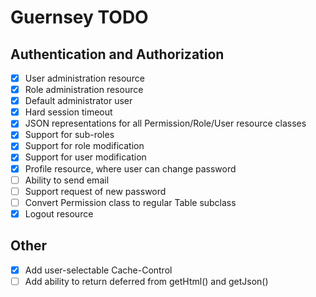 # Guernsey TODO

## Authentication and Authorization

- [x] User administration resource
- [x] Role administration resource
- [x] Default administrator user
- [x] Hard session timeout
- [x] JSON representations for all Permission/Role/User resource classes
- [x] Support for sub-roles
- [x] Support for role modification
- [x] Support for user modification
- [x] Profile resource, where user can change password
- [ ] Ability to send email
- [ ] Support request of new password
- [ ] Convert Permission class to regular Table subclass
- [x] Logout resource

## Other

- [x] Add user-selectable Cache-Control
- [ ] Add ability to return deferred from getHtml() and getJson()
